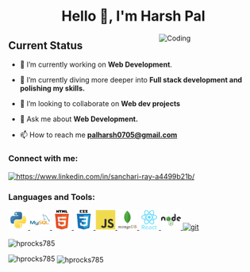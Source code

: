<h1 align="center">Hello 👋, I'm Harsh Pal </h1>
<!--defining python code section-->


			

<img align="right" alt="Coding" width="200" src="https://i.giphy.com/media/v1.Y2lkPTc5MGI3NjExZjNkZG5yeWZqd3YzbzR5d2dyMzdiNXpkdWV6ZzlhZ3Y5OTVqNjh0YSZlcD12MV9pbnRlcm5hbF9naWZfYnlfaWQmY3Q9Zw/2IudUHdI075HL02Pkk/giphy.gif">

## Current Status
- 🔭 I’m currently working on **Web Development**.

- 🌱 I’m currently diving more deeper into **Full stack development and polishing my skills.**

- 👯 I’m looking to collaborate on **Web dev projects**

- 💬 Ask me about **Web Development.**

- 📫 How to reach me **palharsh0705@gmail.com**

<h3 align="left">Connect with me:</h3>
<p align="left">
<a href="https://www.linkedin.com/in/harsh-pal-a2a757321/" target="blank"><img align="center" src="https://raw.githubusercontent.com/rahuldkjain/github-profile-readme-generator/master/src/images/icons/Social/linked-in-alt.svg" alt="https://www.linkedin.com/in/sanchari-ray-a4499b21b/" height="30" width="40" /></a>

<h3 align="left">Languages and Tools:</h3>
<p align="left"> 
  <a href="https://www.python.org" target="_blank" rel="noreferrer"> <img src="https://raw.githubusercontent.com/devicons/devicon/master/icons/python/python-original.svg" alt="python" width="40" height="40"/> </a> 
  <a href="https://www.mysql.com/" target="_blank" rel="noreferrer"> <img src="https://raw.githubusercontent.com/devicons/devicon/master/icons/mysql/mysql-original-wordmark.svg" alt="mysql" width="40" height="40"/> </a> 
  <a href="https://www.w3.org/html/" target="_blank" rel="noreferrer"> <img src="https://raw.githubusercontent.com/devicons/devicon/master/icons/html5/html5-original-wordmark.svg" alt="html5" width="40" height="40"/> </a> 
  <a href="https://www.w3schools.com/css/" target="_blank" rel="noreferrer"> <img src="https://raw.githubusercontent.com/devicons/devicon/master/icons/css3/css3-original-wordmark.svg" alt="css3" width="40" height="40"/> </a> 
  <a href="https://developer.mozilla.org/en-US/docs/Web/JavaScript" target="_blank" rel="noreferrer"> <img src="https://raw.githubusercontent.com/devicons/devicon/master/icons/javascript/javascript-original.svg" alt="javascript" width="40" height="40"/> </a> 
  <a href="https://www.mongodb.com/" target="_blank" rel="noreferrer"> <img src="https://raw.githubusercontent.com/devicons/devicon/master/icons/mongodb/mongodb-original-wordmark.svg" alt="mongodb" width="40" height="40"/> </a> 
  <a href="https://reactjs.org/" target="_blank" rel="noreferrer"> <img src="https://raw.githubusercontent.com/devicons/devicon/master/icons/react/react-original-wordmark.svg" alt="react" width="40" height="40"/> </a> 
  <a href="https://nodejs.org" target="_blank" rel="noreferrer"> <img src="https://raw.githubusercontent.com/devicons/devicon/master/icons/nodejs/nodejs-original-wordmark.svg" alt="nodejs" width="40" height="40"/> </a> 
  <a href="https://git-scm.com/" target="_blank" rel="noreferrer"> <img src="https://www.vectorlogo.zone/logos/git-scm/git-scm-icon.svg" alt="git" width="40" height="40"/> </a>   

<p><img align="center" src="https://github-readme-streak-stats.herokuapp.com/?user=hprocks785&" alt="hprocks785" /></p>

<p><img align="left" src="https://github-readme-stats.vercel.app/api/top-langs?username=hprocks785&show_icons=true&locale=en&layout=compact" alt="hprocks785" /></p>

<p>&nbsp;<img align="center" src="https://github-readme-stats.vercel.app/api?username=hprocks785&show_icons=true&locale=en" alt="hprocks785" /></p>

